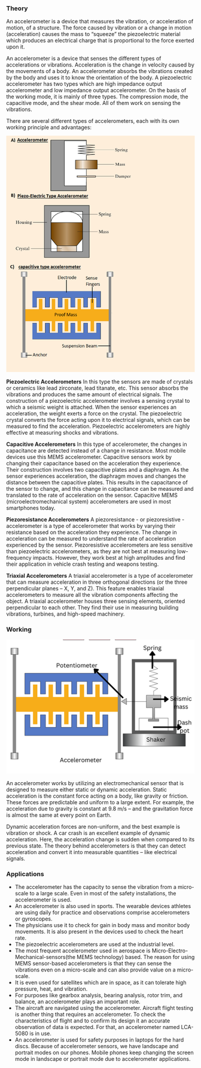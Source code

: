 ### Theory

An accelerometer is a device that measures the vibration, or acceleration of motion, of a structure. The force caused by vibration or a change in motion (acceleration) causes the mass to “squeeze” the piezoelectric material which produces an electrical charge that is proportional to the force exerted upon it. 

An accelerometer is a device that senses the different types of accelerations or vibrations. Acceleration is the change in velocity caused by the movements of a body. An accelerometer absorbs the vibrations created by the body and uses it to know the orientation of the body. A piezoelectric accelerometer has two types which are high impedance output accelerometer and low impedance output accelerometer. On the basis of the working mode, it is mainly of three types. The compression mode, the capacitive mode, and the shear mode. All of them work on sensing the vibrations.

There are several different types of accelerometers, each with its own working principle and advantages:

![1](images/figure1.png)

**Piezoelectric Accelerometers**
In this type the sensors are made of crystals or ceramics like lead zirconate, lead titanate, etc. This sensor absorbs the vibrations and produces the same amount of electrical signals. The construction of a piezoelectric accelerometer involves a sensing crystal to which a seismic weight is attached. When the sensor experiences an acceleration, the weight exerts a force on the crystal. The piezoelectric crystal converts the force acting upon it to electrical signals, which can be measured to find the acceleration. Piezoelectric accelerometers are highly effective at measuring shocks and vibrations.

**Capacitive Accelerometers**
In this type of accelerometer, the changes in capacitance are detected instead of a change in resistance. Most mobile devices use this MEMS accelerometer. Capacitive sensors work by changing their capacitance based on the acceleration they experience. Their construction involves two capacitive plates and a diaphragm. As the sensor experiences acceleration, the diaphragm moves and changes the distance between the capacitive plates. This results in the capacitance of the sensor to change, and this change in capacitance can be measured and translated to the rate of acceleration on the sensor. Capacitive MEMS (microelectromechanical system) accelerometers are used in most smartphones today.

**Piezoresistance Accelerometers**
A piezoresistance - or piezoresistive - accelerometer is a type of accelerometer that works by varying their resistance based on the acceleration they experience. The change in acceleration can be measured to understand the rate of acceleration experienced by the sensor. Piezoresistive accelerometers are less sensitive than piezoelectric accelerometers, as they are not best at measuring low-frequency impacts. However, they work best at high amplitudes and find their application in vehicle crash testing and weapons testing.

**Triaxial Accelerometers**
A triaxial accelerometer is a type of accelerometer that can measure acceleration in three orthogonal directions (or the three perpendicular planes – X, Y, and Z). This feature enables triaxial accelerometers to measure all the vibration components affecting the object. A triaxial accelerometer houses three sensing elements, oriented perpendicular to each other. They find their use in measuring building vibrations, turbines, and high-speed machinery.

### Working 

![2](images/figure2.png)

An accelerometer works by utilizing an electromechanical sensor that is designed to measure either static or dynamic acceleration. Static acceleration is the constant force acting on a body, like gravity or friction. These forces are predictable and uniform to a large extent. For example, the acceleration due to gravity is constant at 9.8 m/s – and the gravitation force is almost the same at every point on Earth.

Dynamic acceleration forces are non-uniform, and the best example is vibration or shock. A car crash is an excellent example of dynamic acceleration. Here, the acceleration change is sudden when compared to its previous state. The theory behind accelerometers is that they can detect acceleration and convert it into measurable quantities – like electrical signals.

### Applications

- The accelerometer has the capacity to sense the vibration from a micro-scale to a large scale. Even in most of the safety installations, the accelerometer is used. 
- An accelerometer is also used in sports. The wearable devices athletes are using daily for practice and observations comprise accelerometers or gyroscopes. 
- The physicians use it to check for gain in body mass and monitor body movements. It is also present in the devices used to check the heart rate. 
- The piezoelectric accelerometers are used at the industrial level.
- The most frequent accelerometer used in aerospace is Micro-Electro-Mechanical-sensors(the MEMS technology) based. The reason for using MEMS sensor-based accelerometers is that they can sense the vibrations even on a micro-scale and can also provide value on a micro-scale.
- It is even used for satellites which are in space, as it can tolerate high pressure, heat, and vibration. 
- For purposes like gearbox analysis, bearing analysis, rotor trim, and balance, an accelerometer plays an important role.
- The aircraft are navigated using the accelerometer. Aircraft flight testing is another thing that requires an accelerometer. To check the characteristics of flight and to confirm its design it an accurate observation of data is expected. For that, an accelerometer named LCA-5080 is in use.
- An accelerometer is used for safety purposes in laptops for the hard discs. Because of accelerometer sensors, we have landscape and portrait modes on our phones. Mobile phones keep changing the screen mode in landscape or portrait mode due to accelerometer applications.






